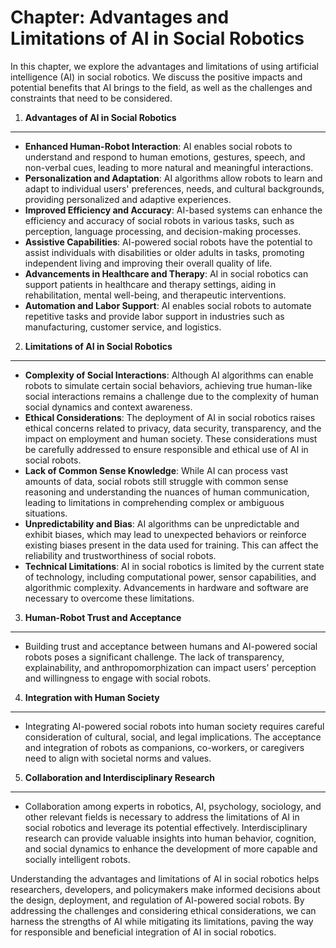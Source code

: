 Chapter: Advantages and Limitations of AI in Social Robotics
============================================================

In this chapter, we explore the advantages and limitations of using artificial intelligence (AI) in social robotics. We discuss the positive impacts and potential benefits that AI brings to the field, as well as the challenges and constraints that need to be considered.

1. **Advantages of AI in Social Robotics**
------------------------------------------

* **Enhanced Human-Robot Interaction**: AI enables social robots to understand and respond to human emotions, gestures, speech, and non-verbal cues, leading to more natural and meaningful interactions.
* **Personalization and Adaptation**: AI algorithms allow robots to learn and adapt to individual users' preferences, needs, and cultural backgrounds, providing personalized and adaptive experiences.
* **Improved Efficiency and Accuracy**: AI-based systems can enhance the efficiency and accuracy of social robots in various tasks, such as perception, language processing, and decision-making processes.
* **Assistive Capabilities**: AI-powered social robots have the potential to assist individuals with disabilities or older adults in tasks, promoting independent living and improving their overall quality of life.
* **Advancements in Healthcare and Therapy**: AI in social robotics can support patients in healthcare and therapy settings, aiding in rehabilitation, mental well-being, and therapeutic interventions.
* **Automation and Labor Support**: AI enables social robots to automate repetitive tasks and provide labor support in industries such as manufacturing, customer service, and logistics.

2. **Limitations of AI in Social Robotics**
-------------------------------------------

* **Complexity of Social Interactions**: Although AI algorithms can enable robots to simulate certain social behaviors, achieving true human-like social interactions remains a challenge due to the complexity of human social dynamics and context awareness.
* **Ethical Considerations**: The deployment of AI in social robotics raises ethical concerns related to privacy, data security, transparency, and the impact on employment and human society. These considerations must be carefully addressed to ensure responsible and ethical use of AI in social robots.
* **Lack of Common Sense Knowledge**: While AI can process vast amounts of data, social robots still struggle with common sense reasoning and understanding the nuances of human communication, leading to limitations in comprehending complex or ambiguous situations.
* **Unpredictability and Bias**: AI algorithms can be unpredictable and exhibit biases, which may lead to unexpected behaviors or reinforce existing biases present in the data used for training. This can affect the reliability and trustworthiness of social robots.
* **Technical Limitations**: AI in social robotics is limited by the current state of technology, including computational power, sensor capabilities, and algorithmic complexity. Advancements in hardware and software are necessary to overcome these limitations.

3. **Human-Robot Trust and Acceptance**
---------------------------------------

* Building trust and acceptance between humans and AI-powered social robots poses a significant challenge. The lack of transparency, explainability, and anthropomorphization can impact users' perception and willingness to engage with social robots.

4. **Integration with Human Society**
-------------------------------------

* Integrating AI-powered social robots into human society requires careful consideration of cultural, social, and legal implications. The acceptance and integration of robots as companions, co-workers, or caregivers need to align with societal norms and values.

5. **Collaboration and Interdisciplinary Research**
---------------------------------------------------

* Collaboration among experts in robotics, AI, psychology, sociology, and other relevant fields is necessary to address the limitations of AI in social robotics and leverage its potential effectively. Interdisciplinary research can provide valuable insights into human behavior, cognition, and social dynamics to enhance the development of more capable and socially intelligent robots.

Understanding the advantages and limitations of AI in social robotics helps researchers, developers, and policymakers make informed decisions about the design, deployment, and regulation of AI-powered social robots. By addressing the challenges and considering ethical considerations, we can harness the strengths of AI while mitigating its limitations, paving the way for responsible and beneficial integration of AI in social robotics.
